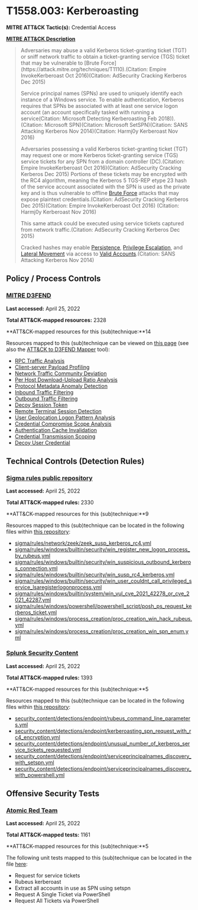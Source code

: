 # T1558.003: Kerberoasting
**MITRE ATT&CK Tactic(s):** Credential Access

**[MITRE ATT&CK Description](https://attack.mitre.org/techniques/T1558/003)**
<blockquote>Adversaries may abuse a valid Kerberos ticket-granting ticket (TGT) or sniff network traffic to obtain a ticket-granting service (TGS) ticket that may be vulnerable to [Brute Force](https://attack.mitre.org/techniques/T1110).(Citation: Empire InvokeKerberoast Oct 2016)(Citation: AdSecurity Cracking Kerberos Dec 2015) 

Service principal names (SPNs) are used to uniquely identify each instance of a Windows service. To enable authentication, Kerberos requires that SPNs be associated with at least one service logon account (an account specifically tasked with running a service(Citation: Microsoft Detecting Kerberoasting Feb 2018)).(Citation: Microsoft SPN)(Citation: Microsoft SetSPN)(Citation: SANS Attacking Kerberos Nov 2014)(Citation: Harmj0y Kerberoast Nov 2016)

Adversaries possessing a valid Kerberos ticket-granting ticket (TGT) may request one or more Kerberos ticket-granting service (TGS) service tickets for any SPN from a domain controller (DC).(Citation: Empire InvokeKerberoast Oct 2016)(Citation: AdSecurity Cracking Kerberos Dec 2015) Portions of these tickets may be encrypted with the RC4 algorithm, meaning the Kerberos 5 TGS-REP etype 23 hash of the service account associated with the SPN is used as the private key and is thus vulnerable to offline [Brute Force](https://attack.mitre.org/techniques/T1110) attacks that may expose plaintext credentials.(Citation: AdSecurity Cracking Kerberos Dec 2015)(Citation: Empire InvokeKerberoast Oct 2016) (Citation: Harmj0y Kerberoast Nov 2016)

This same attack could be executed using service tickets captured from network traffic.(Citation: AdSecurity Cracking Kerberos Dec 2015)

Cracked hashes may enable [Persistence](https://attack.mitre.org/tactics/TA0003), [Privilege Escalation](https://attack.mitre.org/tactics/TA0004), and [Lateral Movement](https://attack.mitre.org/tactics/TA0008) via access to [Valid Accounts](https://attack.mitre.org/techniques/T1078).(Citation: SANS Attacking Kerberos Nov 2014)</blockquote>
## Policy / Process Controls
### [MITRE D3FEND](https://d3fend.mitre.org/)
**Last accessed:** April 25, 2022

**Total ATT&CK-mapped resources:** 2328

**ATT&CK-mapped resources for this (sub)technique:**14

Resources mapped to this (sub)technique can be viewed on [this page](https://d3fend.mitre.org/) (see also the [ATT&CK to D3FEND Mapper](https://d3fend.mitre.org/tools/attack-mapper) tool):

* [RPC Traffic Analysis](https://d3fend.mitre.org/techniques/d3f:RPCTrafficAnalysis)
* [Client-server Payload Profiling](https://d3fend.mitre.org/techniques/d3f:Client-serverPayloadProfiling)
* [Network Traffic Community Deviation](https://d3fend.mitre.org/techniques/d3f:NetworkTrafficCommunityDeviation)
* [Per Host Download-Upload Ratio Analysis](https://d3fend.mitre.org/techniques/d3f:PerHostDownload-UploadRatioAnalysis)
* [Protocol Metadata Anomaly Detection](https://d3fend.mitre.org/techniques/d3f:ProtocolMetadataAnomalyDetection)
* [Inbound Traffic Filtering](https://d3fend.mitre.org/techniques/d3f:InboundTrafficFiltering)
* [Outbound Traffic Filtering](https://d3fend.mitre.org/techniques/d3f:OutboundTrafficFiltering)
* [Decoy Session Token](https://d3fend.mitre.org/techniques/d3f:DecoySessionToken)
* [Remote Terminal Session Detection](https://d3fend.mitre.org/techniques/d3f:RemoteTerminalSessionDetection)
* [User Geolocation Logon Pattern Analysis](https://d3fend.mitre.org/techniques/d3f:UserGeolocationLogonPatternAnalysis)
* [Credential Compromise Scope Analysis](https://d3fend.mitre.org/techniques/d3f:CredentialCompromiseScopeAnalysis)
* [Authentication Cache Invalidation](https://d3fend.mitre.org/techniques/d3f:AuthenticationCacheInvalidation)
* [Credential Transmission Scoping](https://d3fend.mitre.org/techniques/d3f:CredentialTransmissionScoping)
* [Decoy User Credential](https://d3fend.mitre.org/techniques/d3f:DecoyUserCredential)

## Technical Controls (Detection Rules)
### [Sigma rules public repository](https://github.com/SigmaHQ/sigma)
**Last accessed:** April 25, 2022

**Total ATT&CK-mapped rules:** 2330

**ATT&CK-mapped resources for this (sub)technique:**9

Resources mapped to this (sub)technique can be located in the following files within [this repository](https://github.com/SigmaHQ/sigma/tree/master/rules):

* [sigma/rules/network/zeek/zeek_susp_kerberos_rc4.yml](https://github.com/SigmaHQ/sigma/blob/master/rules/network/zeek/zeek_susp_kerberos_rc4.yml)
* [sigma/rules/windows/builtin/security/win_register_new_logon_process_by_rubeus.yml](https://github.com/SigmaHQ/sigma/blob/master/rules/windows/builtin/security/win_register_new_logon_process_by_rubeus.yml)
* [sigma/rules/windows/builtin/security/win_suspicious_outbound_kerberos_connection.yml](https://github.com/SigmaHQ/sigma/blob/master/rules/windows/builtin/security/win_suspicious_outbound_kerberos_connection.yml)
* [sigma/rules/windows/builtin/security/win_susp_rc4_kerberos.yml](https://github.com/SigmaHQ/sigma/blob/master/rules/windows/builtin/security/win_susp_rc4_kerberos.yml)
* [sigma/rules/windows/builtin/security/win_user_couldnt_call_privileged_service_lsaregisterlogonprocess.yml](https://github.com/SigmaHQ/sigma/blob/master/rules/windows/builtin/security/win_user_couldnt_call_privileged_service_lsaregisterlogonprocess.yml)
* [sigma/rules/windows/builtin/system/win_vul_cve_2021_42278_or_cve_2021_42287.yml](https://github.com/SigmaHQ/sigma/blob/master/rules/windows/builtin/system/win_vul_cve_2021_42278_or_cve_2021_42287.yml)
* [sigma/rules/windows/powershell/powershell_script/posh_ps_request_kerberos_ticket.yml](https://github.com/SigmaHQ/sigma/blob/master/rules/windows/powershell/powershell_script/posh_ps_request_kerberos_ticket.yml)
* [sigma/rules/windows/process_creation/proc_creation_win_hack_rubeus.yml](https://github.com/SigmaHQ/sigma/blob/master/rules/windows/process_creation/proc_creation_win_hack_rubeus.yml)
* [sigma/rules/windows/process_creation/proc_creation_win_spn_enum.yml](https://github.com/SigmaHQ/sigma/blob/master/rules/windows/process_creation/proc_creation_win_spn_enum.yml)

### [Splunk Security Content](https://github.com/splunk/security_content)
**Last accessed:** April 25, 2022

**Total ATT&CK-mapped rules:** 1393

**ATT&CK-mapped resources for this (sub)technique:**5

Resources mapped to this (sub)technique can be located in the following files within [this repository](https://github.com/splunk/security_content/tree/develop/detections):

* [security_content/detections/endpoint/rubeus_command_line_parameters.yml](https://github.com/splunk/security_content/blob/develop/detections/endpoint/rubeus_command_line_parameters.yml)
* [security_content/detections/endpoint/kerberoasting_spn_request_with_rc4_encryption.yml](https://github.com/splunk/security_content/blob/develop/detections/endpoint/kerberoasting_spn_request_with_rc4_encryption.yml)
* [security_content/detections/endpoint/unusual_number_of_kerberos_service_tickets_requested.yml](https://github.com/splunk/security_content/blob/develop/detections/endpoint/unusual_number_of_kerberos_service_tickets_requested.yml)
* [security_content/detections/endpoint/serviceprincipalnames_discovery_with_setspn.yml](https://github.com/splunk/security_content/blob/develop/detections/endpoint/serviceprincipalnames_discovery_with_setspn.yml)
* [security_content/detections/endpoint/serviceprincipalnames_discovery_with_powershell.yml](https://github.com/splunk/security_content/blob/develop/detections/endpoint/serviceprincipalnames_discovery_with_powershell.yml)


## Offensive Security Tests
### [Atomic Red Team](https://github.com/redcanaryco/atomic-red-team)
**Last accessed:** April 25, 2022

**Total ATT&CK-mapped tests:** 1161

**ATT&CK-mapped resources for this (sub)technique:**5

The following unit tests mapped to this (sub)technique can be located in the file [here](https://github.com/redcanaryco/atomic-red-team/tree/master/atomics/T1558.003/T1558.003.yaml):

* Request for service tickets
* Rubeus kerberoast
* Extract all accounts in use as SPN using setspn
* Request A Single Ticket via PowerShell
* Request All Tickets via PowerShell

